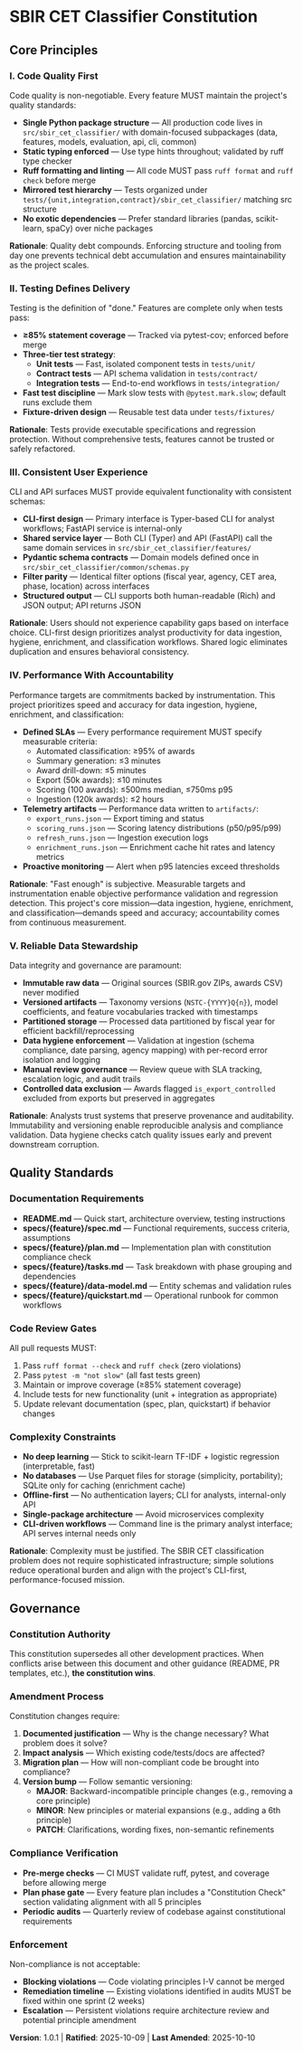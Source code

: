 <!--
Sync Impact Report:
- Version change: 1.0.0 → 1.0.1 (PATCH: clarifications and wording refinements)
- Modified principles: None (wording refinements only)
- Added sections: None
- Removed sections: None
- Templates requiring updates:
  ✅ plan-template.md — Constitution Check section already aligns with 5 principles
  ✅ spec-template.md — Requirements sections already compatible with testing/quality principles
  ✅ tasks-template.md — Task categorization already supports principle-driven work
  ✅ No command files found in .specify/templates/commands/ (directory empty)
- Follow-up TODOs: None
- Rationale: User input emphasizes "command line only - no UI" and "data ingestion, hygiene, enrichment and classification as fast and accurately as possible." Constitution already reflects these constraints (NFR-007 restricts to CLI, Principle IV defines performance targets). This patch update clarifies CLI-first orientation and reinforces performance accountability without changing core governance.
-->

# SBIR CET Classifier Constitution

## Core Principles

### I. Code Quality First

Code quality is non-negotiable. Every feature MUST maintain the project's quality standards:

- **Single Python package structure** — All production code lives in `src/sbir_cet_classifier/` with domain-focused subpackages (data, features, models, evaluation, api, cli, common)
- **Static typing enforced** — Use type hints throughout; validated by ruff type checker
- **Ruff formatting and linting** — All code MUST pass `ruff format` and `ruff check` before merge
- **Mirrored test hierarchy** — Tests organized under `tests/{unit,integration,contract}/sbir_cet_classifier/` matching src structure
- **No exotic dependencies** — Prefer standard libraries (pandas, scikit-learn, spaCy) over niche packages

**Rationale**: Quality debt compounds. Enforcing structure and tooling from day one prevents technical debt accumulation and ensures maintainability as the project scales.

### II. Testing Defines Delivery

Testing is the definition of "done." Features are complete only when tests pass:

- **≥85% statement coverage** — Tracked via pytest-cov; enforced before merge
- **Three-tier test strategy**:
  - **Unit tests** — Fast, isolated component tests in `tests/unit/`
  - **Contract tests** — API schema validation in `tests/contract/`
  - **Integration tests** — End-to-end workflows in `tests/integration/`
- **Fast test discipline** — Mark slow tests with `@pytest.mark.slow`; default runs exclude them
- **Fixture-driven design** — Reusable test data under `tests/fixtures/`

**Rationale**: Tests provide executable specifications and regression protection. Without comprehensive tests, features cannot be trusted or safely refactored.

### III. Consistent User Experience

CLI and API surfaces MUST provide equivalent functionality with consistent schemas:

- **CLI-first design** — Primary interface is Typer-based CLI for analyst workflows; FastAPI service is internal-only
- **Shared service layer** — Both CLI (Typer) and API (FastAPI) call the same domain services in `src/sbir_cet_classifier/features/`
- **Pydantic schema contracts** — Domain models defined once in `src/sbir_cet_classifier/common/schemas.py`
- **Filter parity** — Identical filter options (fiscal year, agency, CET area, phase, location) across interfaces
- **Structured output** — CLI supports both human-readable (Rich) and JSON output; API returns JSON

**Rationale**: Users should not experience capability gaps based on interface choice. CLI-first design prioritizes analyst productivity for data ingestion, hygiene, enrichment, and classification workflows. Shared logic eliminates duplication and ensures behavioral consistency.

### IV. Performance With Accountability

Performance targets are commitments backed by instrumentation. This project prioritizes speed and accuracy for data ingestion, hygiene, enrichment, and classification:

- **Defined SLAs** — Every performance requirement MUST specify measurable criteria:
  - Automated classification: ≥95% of awards
  - Summary generation: ≤3 minutes
  - Award drill-down: ≤5 minutes
  - Export (50k awards): ≤10 minutes
  - Scoring (100 awards): ≤500ms median, ≤750ms p95
  - Ingestion (120k awards): ≤2 hours
- **Telemetry artifacts** — Performance data written to `artifacts/`:
  - `export_runs.json` — Export timing and status
  - `scoring_runs.json` — Scoring latency distributions (p50/p95/p99)
  - `refresh_runs.json` — Ingestion execution logs
  - `enrichment_runs.json` — Enrichment cache hit rates and latency metrics
- **Proactive monitoring** — Alert when p95 latencies exceed thresholds

**Rationale**: "Fast enough" is subjective. Measurable targets and instrumentation enable objective performance validation and regression detection. This project's core mission—data ingestion, hygiene, enrichment, and classification—demands speed and accuracy; accountability comes from continuous measurement.

### V. Reliable Data Stewardship

Data integrity and governance are paramount:

- **Immutable raw data** — Original sources (SBIR.gov ZIPs, awards CSV) never modified
- **Versioned artifacts** — Taxonomy versions (`NSTC-{YYYY}Q{n}`), model coefficients, and feature vocabularies tracked with timestamps
- **Partitioned storage** — Processed data partitioned by fiscal year for efficient backfill/reprocessing
- **Data hygiene enforcement** — Validation at ingestion (schema compliance, date parsing, agency mapping) with per-record error isolation and logging
- **Manual review governance** — Review queue with SLA tracking, escalation logic, and audit trails
- **Controlled data exclusion** — Awards flagged `is_export_controlled` excluded from exports but preserved in aggregates

**Rationale**: Analysts trust systems that preserve provenance and auditability. Immutability and versioning enable reproducible analysis and compliance validation. Data hygiene checks catch quality issues early and prevent downstream corruption.

## Quality Standards

### Documentation Requirements

- **README.md** — Quick start, architecture overview, testing instructions
- **specs/{feature}/spec.md** — Functional requirements, success criteria, assumptions
- **specs/{feature}/plan.md** — Implementation plan with constitution compliance check
- **specs/{feature}/tasks.md** — Task breakdown with phase grouping and dependencies
- **specs/{feature}/data-model.md** — Entity schemas and validation rules
- **specs/{feature}/quickstart.md** — Operational runbook for common workflows

### Code Review Gates

All pull requests MUST:

1. Pass `ruff format --check` and `ruff check` (zero violations)
2. Pass `pytest -m "not slow"` (all fast tests green)
3. Maintain or improve coverage (≥85% statement coverage)
4. Include tests for new functionality (unit + integration as appropriate)
5. Update relevant documentation (spec, plan, quickstart) if behavior changes

### Complexity Constraints

- **No deep learning** — Stick to scikit-learn TF-IDF + logistic regression (interpretable, fast)
- **No databases** — Use Parquet files for storage (simplicity, portability); SQLite only for caching (enrichment cache)
- **Offline-first** — No authentication layers; CLI for analysts, internal-only API
- **Single-package architecture** — Avoid microservices complexity
- **CLI-driven workflows** — Command line is the primary analyst interface; API serves internal needs only

**Rationale**: Complexity must be justified. The SBIR CET classification problem does not require sophisticated infrastructure; simple solutions reduce operational burden and align with the project's CLI-first, performance-focused mission.

## Governance

### Constitution Authority

This constitution supersedes all other development practices. When conflicts arise between this document and other guidance (README, PR templates, etc.), **the constitution wins**.

### Amendment Process

Constitution changes require:

1. **Documented justification** — Why is the change necessary? What problem does it solve?
2. **Impact analysis** — Which existing code/tests/docs are affected?
3. **Migration plan** — How will non-compliant code be brought into compliance?
4. **Version bump** — Follow semantic versioning:
   - **MAJOR**: Backward-incompatible principle changes (e.g., removing a core principle)
   - **MINOR**: New principles or material expansions (e.g., adding a 6th principle)
   - **PATCH**: Clarifications, wording fixes, non-semantic refinements

### Compliance Verification

- **Pre-merge checks** — CI MUST validate ruff, pytest, and coverage before allowing merge
- **Plan phase gate** — Every feature plan includes a "Constitution Check" section validating alignment with all 5 principles
- **Periodic audits** — Quarterly review of codebase against constitutional requirements

### Enforcement

Non-compliance is not acceptable:

- **Blocking violations** — Code violating principles I-V cannot be merged
- **Remediation timeline** — Existing violations identified in audits MUST be fixed within one sprint (2 weeks)
- **Escalation** — Persistent violations require architecture review and potential principle amendment

**Version**: 1.0.1 | **Ratified**: 2025-10-09 | **Last Amended**: 2025-10-10
